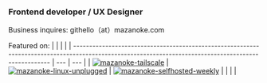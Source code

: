 ### Frontend developer / UX Designer

Business inquires: githello﻿（at）mazanoke.com

Featured on:
|     |     |     |
| ----------------------------------------------------------------------------------------------------------------------------------------------------- | --- | --- |
| [![mazanoke-tailscale](https://github.com/user-attachments/assets/eb09fedd-0775-4dd1-94d9-872ef48345bb)](https://www.youtube.com/watch?v=W5JgLGlY-6k) | [![mazanoke-linux-unplugged](https://github.com/user-attachments/assets/a5c76675-4223-41b0-bcb6-29b50316c0d8)](https://linuxunplugged.com/615) | [![mazanoke-selfhosted-weekly](https://github.com/user-attachments/assets/ffbf78ab-61c0-4a69-aa1a-fae4cdaf95a9)](https://selfh.st/weekly/2025-05-02/) |                                                                                                                                                  |     |     |

